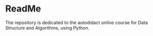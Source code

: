 # ReadMe
The repository is dedicated to the autodidact online course for Data Structure and Algorithms, using Python.
